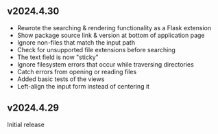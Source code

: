 v2024.4.30
----------
- Rewrote the searching & rendering functionality as a Flask extension
- Show package source link & version at bottom of application page
- Ignore non-files that match the input path
- Check for unsupported file extensions before searching
- The text field is now "sticky"
- Ignore filesystem errors that occur while traversing directories
- Catch errors from opening or reading files
- Added basic tests of the views
- Left-align the input form instead of centering it

v2024.4.29
----------
Initial release
